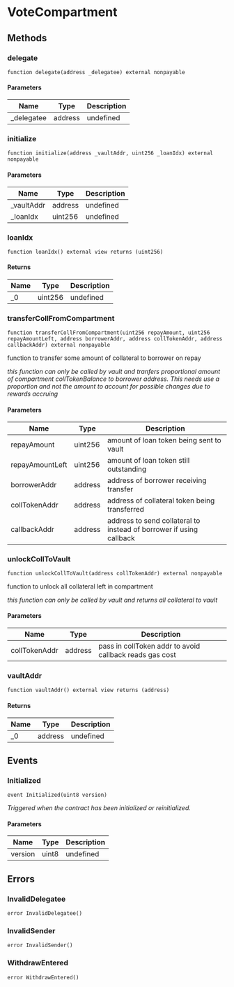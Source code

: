 # VoteCompartment









## Methods

### delegate

```solidity
function delegate(address _delegatee) external nonpayable
```





#### Parameters

| Name | Type | Description |
|---|---|---|
| _delegatee | address | undefined |

### initialize

```solidity
function initialize(address _vaultAddr, uint256 _loanIdx) external nonpayable
```





#### Parameters

| Name | Type | Description |
|---|---|---|
| _vaultAddr | address | undefined |
| _loanIdx | uint256 | undefined |

### loanIdx

```solidity
function loanIdx() external view returns (uint256)
```






#### Returns

| Name | Type | Description |
|---|---|---|
| _0 | uint256 | undefined |

### transferCollFromCompartment

```solidity
function transferCollFromCompartment(uint256 repayAmount, uint256 repayAmountLeft, address borrowerAddr, address collTokenAddr, address callbackAddr) external nonpayable
```

function to transfer some amount of collateral to borrower on repay

*this function can only be called by vault and tranfers proportional amount of compartment collTokenBalance to borrower address. This needs use a proportion and not the amount to account for possible changes due to rewards accruing*

#### Parameters

| Name | Type | Description |
|---|---|---|
| repayAmount | uint256 | amount of loan token being sent to vault |
| repayAmountLeft | uint256 | amount of loan token still outstanding |
| borrowerAddr | address | address of borrower receiving transfer |
| collTokenAddr | address | address of collateral token being transferred |
| callbackAddr | address | address to send collateral to instead of borrower if using callback |

### unlockCollToVault

```solidity
function unlockCollToVault(address collTokenAddr) external nonpayable
```

function to unlock all collateral left in compartment

*this function can only be called by vault and returns all collateral to vault*

#### Parameters

| Name | Type | Description |
|---|---|---|
| collTokenAddr | address | pass in collToken addr to avoid callback reads gas cost |

### vaultAddr

```solidity
function vaultAddr() external view returns (address)
```






#### Returns

| Name | Type | Description |
|---|---|---|
| _0 | address | undefined |



## Events

### Initialized

```solidity
event Initialized(uint8 version)
```



*Triggered when the contract has been initialized or reinitialized.*

#### Parameters

| Name | Type | Description |
|---|---|---|
| version  | uint8 | undefined |



## Errors

### InvalidDelegatee

```solidity
error InvalidDelegatee()
```






### InvalidSender

```solidity
error InvalidSender()
```






### WithdrawEntered

```solidity
error WithdrawEntered()
```







